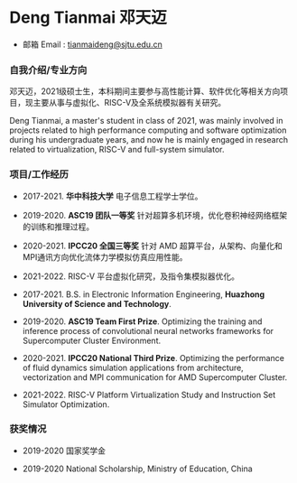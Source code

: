 # Deng Tianmai 邓天迈
<!-- 其他信息也可 -->
* 邮箱 Email : tianmaideng@sjtu.edu.cn
<!-- * 手机 Tel : (+86) 139-9589-2301 -->

### 自我介绍/专业方向
<!-- 主要介绍自身 -->
邓天迈，2021级硕士生，本科期间主要参与高性能计算、软件优化等相关方向项目，现主要从事与虚拟化、RISC-V及全系统模拟器有关研究。

Deng Tianmai, a master's student in class of 2021, was mainly involved in projects related to high performance computing and software optimization during his undergraduate years, and now he is mainly engaged in research related to virtualization, RISC-V and full-system simulator.

### 项目/工作经历 
<!-- 教育经历、工作经历、项目经历等 -->
* 2017-2021. **华中科技大学** 电子信息工程学士学位。
* 2019-2020. **ASC19 团队一等奖** 针对超算多机环境，优化卷积神经网络框架的训练和推理过程。
* 2020-2021. **IPCC20 全国三等奖** 针对 AMD 超算平台，从架构、向量化和MPI通讯方向优化流体力学模拟仿真应用性能。
* 2021-2022. RISC-V 平台虚拟化研究，及指令集模拟器优化。


* 2017-2021. B.S. in Electronic Information Engineering, **Huazhong University of Science and Technology**.
* 2019-2020. **ASC19 Team First Prize**. Optimizing the training and inference process of convolutional neural networks frameworks for Supercomputer Cluster Environment.
* 2020-2021. **IPCC20 National Third Prize**. Optimizing the performance of fluid dynamics simulation applications from architecture, vectorization and MPI communication for AMD Supercomputer Cluster.
* 2021-2022. RISC-V Platform Virtualization Study and Instruction Set Simulator Optimization.

### 获奖情况
<!-- 奖学金 -->
* 2019-2020 国家奖学金

* 2019-2020 National Scholarship, Ministry of Education, China